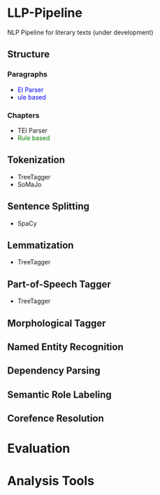 # LLP-Pipeline
NLP Pipeline for literary texts (under development)
## Structure
### Paragraphs
* <span style="color:blue">EI Parser</span>
* <span style="color:blue">ule based</span>
### Chapters
* TEI Parser
* <font color="green">Rule based</font>
## Tokenization
* TreeTagger
* SoMaJo
## Sentence Splitting
* SpaCy
## Lemmatization
* TreeTagger
## Part-of-Speech Tagger
* TreeTagger
## Morphological Tagger
## Named Entity Recognition
## Dependency Parsing
## Semantic Role Labeling
## Corefence Resolution
# Evaluation
# Analysis Tools
